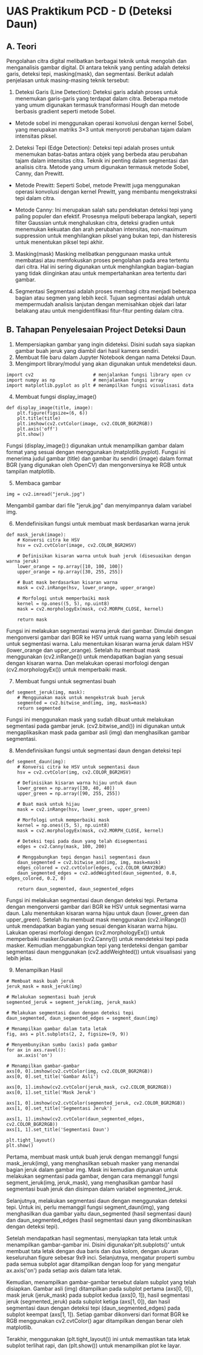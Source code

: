 # UAS Praktikum PCD - D (Deteksi Daun)
## A. Teori 

Pengolahan citra digital melibatkan berbagai teknik untuk mengolah dan menganalisis gambar digital. Di antara teknik yang penting adalah deteksi garis, deteksi tepi, masking(mask), dan segmentasi. Berikut adalah penjelasan  untuk masing-masing teknik tersebut:

1. Deteksi Garis (Line Detection):
Deteksi garis adalah proses untuk menemukan garis-garis yang terdapat dalam citra. Beberapa metode yang umum digunakan termasuk transformasi Hough dan metode berbasis gradient seperti metode Sobel.
- Metode sobel ini menggunakan operasi konvolusi dengan kernel Sobel, yang merupakan matriks 3×3 untuk menyoroti perubahan tajam dalam intensitas piksel.

2. Deteksi Tepi (Edge Detection):
Deteksi tepi adalah proses untuk menemukan batas-batas antara objek yang berbeda atau perubahan tajam dalam intensitas citra. Teknik ini penting dalam segmentasi dan analisis citra. Metode yang umum digunakan termasuk metode Sobel, Canny, dan Prewitt.

- Metode Prewitt: Seperti Sobel, metode Prewitt juga menggunakan operasi konvolusi dengan kernel Prewitt, yang membantu mengekstraksi tepi dalam citra.

- Metode Canny: Ini merupakan salah satu pendekatan deteksi tepi yang paling populer dan efektif. Prosesnya meliputi beberapa langkah, seperti filter Gaussian untuk menghaluskan citra, deteksi gradien untuk menemukan kekuatan dan arah perubahan intensitas, non-maximum suppression untuk menghilangkan piksel yang bukan tepi, dan histeresis untuk menentukan piksel tepi akhir.

3. Masking(mask)
Masking melibatkan penggunaan maska untuk membatasi atau memfokuskan proses pengolahan pada area tertentu dari citra. Hal ini sering digunakan untuk menghilangkan bagian-bagian yang tidak diinginkan atau untuk mempertahankan area tertentu dari gambar.

4. Segmentasi
Segmentasi adalah proses membagi citra menjadi beberapa bagian atau segmen yang lebih kecil. Tujuan segmentasi adalah untuk mempermudah analisis lanjutan dengan memisahkan objek dari latar belakang atau untuk mengidentifikasi fitur-fitur penting dalam citra.


## B. Tahapan Penyelesaian Project Deteksi Daun
1) Mempersiapkan gambar yang ingin dideteksi. Disini sudah saya siapkan gambar buah jeruk yang diambil dari hasil kamera sendiri.
2) Membuat file baru dalam Jupyter Notebook dengan nama Deteksi Daun.
3) Mengimport library/modul yang akan digunakan untuk mendeteksi daun.
```
import cv2                      # menjalankan fungsi library open cv
import numpy as np              # menjalankan fungsi array
import matplotlib.pyplot as plt # menampilkan fungsi visualisasi data
```
4) Membuat fungsi display_image()

```
def display_image(title, image):
    plt.figure(figsize=(6, 6))
    plt.title(title)
    plt.imshow(cv2.cvtColor(image, cv2.COLOR_BGR2RGB))
    plt.axis('off')
    plt.show()
```
Fungsi (display_image():) digunakan untuk menampilkan gambar dalam format yang sesuai dengan menggunakan (matplotlib.pyplot). Fungsi ini menerima judul gambar (title) dan gambar itu sendiri (image) dalam format BGR (yang digunakan oleh OpenCV) dan mengonversinya ke RGB untuk tampilan matplotlib.

5) Membaca gambar
```
img = cv2.imread("jeruk.jpg")
```
Mengambil gambar dari file "jeruk.jpg" dan menyimpannya dalam variabel img.

6) Mendefinisikan fungsi untuk membuat mask berdasarkan warna jeruk
```
def mask_jeruk(image):
    # Konversi citra ke HSV
    hsv = cv2.cvtColor(image, cv2.COLOR_BGR2HSV)
    
    # Definisikan kisaran warna untuk buah jeruk (disesuaikan dengan warna jeruk)
    lower_orange = np.array([10, 100, 100])
    upper_orange = np.array([30, 255, 255])
    
    # Buat mask berdasarkan kisaran warna
    mask = cv2.inRange(hsv, lower_orange, upper_orange)
    
    # Morfologi untuk memperbaiki mask
    kernel = np.ones((5, 5), np.uint8)
    mask = cv2.morphologyEx(mask, cv2.MORPH_CLOSE, kernel)
    
    return mask
```
Fungsi ini melakukan segmentasi warna jeruk dari gambar. Dimulai dengan mengonversi gambar dari BGR ke HSV untuk ruang warna yang lebih sesuai untuk segmentasi warna. Lalu menentukan kisaran warna jeruk dalam HSV (lower_orange dan upper_orange).
Setelah itu membuat mask menggunakan (cv2.inRange()) untuk mendapatkan bagian yang sesuai dengan kisaran warna.
Dan melakukan operasi morfologi dengan (cv2.morphologyEx()) untuk memperbaiki mask.

7) Membuat fungsi untuk segmentasi buah
```
def segment_jeruk(img, mask):
    # Menggunakan mask untuk mengekstrak buah jeruk
    segmented = cv2.bitwise_and(img, img, mask=mask)
    return segmented
```
Fungsi ini menggunakan mask yang sudah dibuat untuk melakukan segmentasi pada gambar jeruk. (cv2.bitwise_and()) ini digunakan untuk mengaplikasikan mask pada gambar asli (img) dan menghasilkan gambar segmentasi.

8) Mendefinisikan fungsi untuk segmentasi daun dengan deteksi tepi
```
def segment_daun(img):
    # Konversi citra ke HSV untuk segmentasi daun
    hsv = cv2.cvtColor(img, cv2.COLOR_BGR2HSV)
    
    # Definisikan kisaran warna hijau untuk daun
    lower_green = np.array([30, 40, 40])
    upper_green = np.array([90, 255, 255])
    
    # Buat mask untuk hijau
    mask = cv2.inRange(hsv, lower_green, upper_green)
    
    # Morfologi untuk memperbaiki mask
    kernel = np.ones((5, 5), np.uint8)
    mask = cv2.morphologyEx(mask, cv2.MORPH_CLOSE, kernel)
    
    # Deteksi tepi pada daun yang telah disegmentasi
    edges = cv2.Canny(mask, 100, 200)
    
    # Menggabungkan tepi dengan hasil segmentasi daun
    daun_segmented = cv2.bitwise_and(img, img, mask=mask)
    edges_colored = cv2.cvtColor(edges, cv2.COLOR_GRAY2BGR)
    daun_segmented_edges = cv2.addWeighted(daun_segmented, 0.8, edges_colored, 0.2, 0)
    
    return daun_segmented, daun_segmented_edges
```
Fungsi ini melakukan segmentasi daun dengan deteksi tepi.
Pertama dengan mengonversi gambar dari BGR ke HSV untuk segmentasi warna daun.
Lalu menentukan kisaran warna hijau untuk daun (lower_green dan upper_green).
Setelah itu membuat mask menggunakan (cv2.inRange()) untuk mendapatkan bagian yang sesuai dengan kisaran warna hijau.
Lakukan operasi morfologi dengan (cv2.morphologyEx()) untuk memperbaiki masker.Gunakan (cv2.Canny()) untuk mendeteksi tepi pada masker.
Kemudian menggabungkan tepi yang terdeteksi dengan gambar segmentasi daun menggunakan (cv2.addWeighted()) untuk visualisasi yang lebih jelas.

9) Menampilkan Hasil 
```
# Membuat mask buah jeruk
jeruk_mask = mask_jeruk(img)

# Melakukan segmentasi buah jeruk
segmented_jeruk = segment_jeruk(img, jeruk_mask)

# Melakukan segmentasi daun dengan deteksi tepi
daun_segmented, daun_segmented_edges = segment_daun(img)

# Menampilkan gambar dalam tata letak
fig, axs = plt.subplots(2, 2, figsize=(9, 9))

# Menyembunyikan sumbu (axis) pada gambar
for ax in axs.ravel():
    ax.axis('on')

# Menampilkan gambar-gambar
axs[0, 0].imshow(cv2.cvtColor(img, cv2.COLOR_BGR2RGB))
axs[0, 0].set_title('Gambar Asli')

axs[0, 1].imshow(cv2.cvtColor(jeruk_mask, cv2.COLOR_BGR2RGB))
axs[0, 1].set_title('Mask Jeruk')

axs[1, 0].imshow(cv2.cvtColor(segmented_jeruk, cv2.COLOR_BGR2RGB))
axs[1, 0].set_title('Segmentasi Jeruk')

axs[1, 1].imshow(cv2.cvtColor(daun_segmented_edges, cv2.COLOR_BGR2RGB))
axs[1, 1].set_title('Segmentasi Daun')

plt.tight_layout()
plt.show()

```
Pertama, membuat mask untuk buah jeruk dengan memanggil fungsi mask_jeruk(img), yang menghasilkan sebuah masker yang menandai bagian jeruk dalam gambar img. Mask ini kemudian digunakan untuk melakukan segmentasi pada gambar, dengan cara memanggil fungsi segment_jeruk(img, jeruk_mask), yang menghasilkan gambar hasil segmentasi buah jeruk dan disimpan dalam variabel segmented_jeruk.

Selanjutnya, melakukan segmentasi daun dengan menggunakan deteksi tepi. Untuk ini, perlu memanggil fungsi segment_daun(img), yang menghasilkan dua gambar yaitu daun_segmented (hasil segmentasi daun) dan daun_segmented_edges (hasil segmentasi daun yang dikombinasikan dengan deteksi tepi).

Setelah mendapatkan hasil segmentasi,  menyiapkan tata letak untuk menampilkan gambar-gambar ini. Disini digunakan'plt.subplots()' untuk membuat tata letak dengan dua baris dan dua kolom, dengan ukuran keseluruhan figure sebesar 9x9 inci. Selanjutnya, mengatur properti sumbu pada semua subplot agar ditampilkan dengan loop for yang mengatur ax.axis('on') pada setiap axis dalam tata letak.

Kemudian, menampilkan gambar-gambar tersebut dalam subplot yang telah disiapkan. Gambar asli (img) ditampilkan pada subplot pertama (axs[0, 0]), mask jeruk (jeruk_mask) pada subplot kedua (axs[0, 1]), hasil segmentasi jeruk (segmented_jeruk) pada subplot ketiga (axs[1, 0]), dan hasil segmentasi daun dengan deteksi tepi (daun_segmented_edges) pada subplot keempat (axs[1, 1]). Setiap gambar dikonversi dari format BGR ke RGB menggunakan cv2.cvtColor() agar ditampilkan dengan benar oleh matplotlib.

Terakhir, menggunakan (plt.tight_layout()) ini untuk memastikan tata letak subplot terlihat rapi, dan (plt.show()) untuk menampilkan plot ke layar. 







